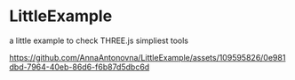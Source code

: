 # LittleExample

a little example to check THREE.js simpliest tools


https://github.com/AnnaAntonovna/LittleExample/assets/109595826/0e981dbd-7964-40eb-86d6-f6b87d5dbc6d

